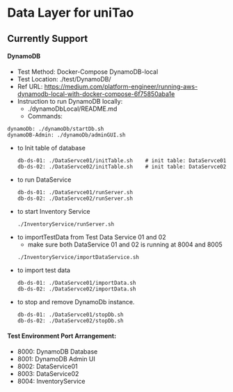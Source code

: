 # Data Layer for uniTao

## Currently Support

#### DynamoDB
 - Test Method: Docker-Compose DynamoDB-local
 - Test Location: ./test/DynamoDB/
 - Ref URL: https://medium.com/platform-engineer/running-aws-dynamodb-local-with-docker-compose-6f75850aba1e
 - Instruction to run DynamoDB locally:
   - ./dynamoDbLocal/README.md
   - Commands:
  ```
  dynamoDb: ./dynamoDb/startDb.sh
  dynamoDB-Admin: ./dynamoDb/adminGUI.sh
  ```
- to Init table of database
  ```
  db-ds-01: ./DataServce01/initTable.sh    # init table: DataServce01
  db-ds-02: ./DataServce02/initTable.sh    # init table: DataServce02
  ```
- to run DataService
  ```
  db-ds-01: ./DataServce01/runServer.sh
  db-ds-02: ./DataServce02/runServer.sh
  ```
- to start Inventory Service
  ```
  ./InventoryService/runServer.sh
  ```
- to importTestData from Test Data Service 01 and 02
  - make sure both DataService 01 and 02 is running at 8004 and 8005
  ```
  ./InventoryService/importDataService.sh
  ```
- to import test data
  ```
  db-ds-01: ./DataServce01/importData.sh
  db-ds-02: ./DataServce02/importData.sh
  ```
- to stop and remove DynamoDb instance.
  ```
  db-ds-01: ./DataServce01/stopDb.sh
  db-ds-02: ./DataServce02/stopDb.sh
  ```
#### Test Environment Port Arrangement:
 - 8000:    DynamoDB Database
 - 8001:    DynamoDB Admin UI
 - 8002:    DataService01
 - 8003:    DataService02
 - 8004:    InventoryService